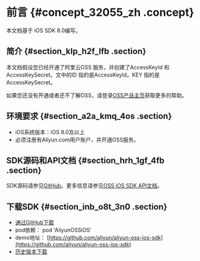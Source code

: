 # 前言 {#concept_32055_zh .concept}

本文档基于 iOS SDK 8.0编写。

## 简介 {#section_klp_h2f_lfb .section}

本文档假设您已经开通了阿里云OSS 服务，并创建了AccessKeyId 和AccessKeySecret。文中的ID 指的是AccessKeyId，KEY 指的是AccessKeySecret。

如果您还没有开通或者还不了解OSS，请登录[OSS产品主页](http://www.aliyun.com/product/oss)获取更多的帮助。

## 环境要求 {#section_a2a_kmq_4os .section}

-   iOS系统版本：iOS 8.0及以上
-   必须注册有Aliyun.com用户账户，并开通OSS服务。

## SDK源码和API文档 {#section_hrh_1gf_4fb .section}

SDK源码请参见[GitHub](https://github.com/aliyun/aliyun-oss-ios-sdk)。更多信息请参见[OSS iOS SDK API文档](https://github.com/aliyun/aliyun-oss-ios-sdk/blob/master/README.md)。

## 下载SDK {#section_inb_o8t_3n0 .section}

-   [通过GitHub下载](https://github.com/aliyun/aliyun-oss-ios-sdk)
-   pod依赖： pod 'AliyunOSSiOS'
-   demo地址： [https://github.com/aliyun/aliyun-oss-ios-sdk](https://github.com/aliyun/aliyun-oss-ios-sdk)
-   [历史版本下载](cn.zh-CN/.md#)

